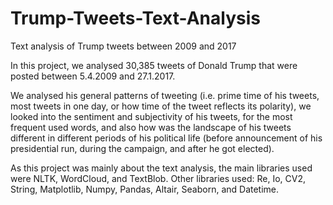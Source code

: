 # Trump-Tweets-Text-Analysis
Text analysis of Trump tweets between 2009 and 2017

In this project, we analysed 30,385 tweets of Donald Trump that were posted between 5.4.2009 and 27.1.2017. 

We analysed his general patterns of tweeting (i.e. prime time of his tweets, most tweets in one day, or how time of the tweet reflects its polarity), we looked into the sentiment and subjectivity of his tweets, for the most frequent used words, and also how was the landscape of his tweets different in different periods of his political life (before announcement of his presidential run, during the campaign, and after he got elected).

As this project was mainly about the text analysis, the main libraries used were NLTK, WordCloud, and TextBlob. Other libraries used: Re, Io, CV2, String, Matplotlib, Numpy, Pandas, Altair, Seaborn, and Datetime.
